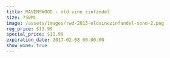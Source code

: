```yaml
---
title: RAVENSWOOD - old vine zinfandel
size: 750ML
image: /assets/images/rwd-2013-oldvinezinfandel-sono-2.png
reg_price: $13.99
special_price: $11.99
expiration_date: 2017-02-08 00:00:00
show_wine: true
---
```




